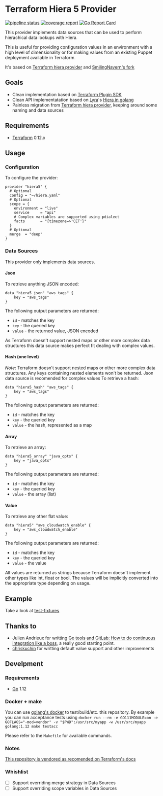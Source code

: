 # Terraform Hiera 5 Provider

[![pipeline status](https://gitlab.com/sbitio/terraform-provider-hiera5/badges/master/pipeline.svg)](https://gitlab.com/sbitio/terraform-provider-hiera5/-/commits/master) [![coverage report](https://gitlab.com/sbitio/terraform-provider-hiera5/badges/master/coverage.svg)](https://gitlab.com/sbitio/terraform-provider-hiera5/-/commits/master) [![Go Report Card](https://goreportcard.com/badge/gitlab.com/sbitio/terraform-provider-hiera5)](https://goreportcard.com/report/sbitio/terraform-provider-hiera5)

This provider implements data sources that can be used to perform hierachical data lookups with Hiera.

This is useful for providing configuration values in an environment with a high level of dimensionality or for making values from an existing Puppet deployment available in Terraform.

It's based on [Terraform hiera provider](https://github.com/ribbybibby/terraform-provider-hiera) and [SmilingNavern's fork](https://github.com/SmilingNavern/terraform-provider-gohiera)

## Goals
* Clean implementation based on [Terraform Plugin SDK](https://www.terraform.io/docs/extend/plugin-sdk.html)
* Clean API implementatation based on [Lyra](https://lyraproj.github.io/)'s [Hiera in golang](https://github.com/lyraproj/hiera)
* Painless migration from [Terraform hiera provider](https://github.com/ribbybibby/terraform-provider-hiera), keeping around some naming and data sources

## Requirements
* [Terraform](https://www.terraform.io/downloads.html) 0.12.x

## Usage

### Configuration
To configure the provider:
```hcl
provider "hiera5" {
  # Optional
  config = "~/hiera.yaml"
  # Optional
  scope = {
    environment = "live"
    service     = "api"
    # Complex variables are supported using pdialect
    facts       = "{timezone=>'CET'}"
  }
  # Optional
  merge  = "deep"
}
```

### Data Sources
This provider only implements data sources.

#### Json
To retrieve anything JSON encoded:
```hcl
data "hiera5_json" "aws_tags" {
    key = "aws_tags"
}
```
The following output parameters are returned:
* `id` - matches the key
* `key` - the queried key
* `value` - the returned value, JSON encoded

As Terraform doesn't support nested maps or other more complex data structures this data source makes perfect fit dealing with complex values.

#### Hash (one level)
*Note*: Terraform doesn't support nested maps or other more complex data structures. Any keys containing nested elements won't be returned. Json data source is recomended for complex values
To retrieve a hash:
```hcl
data "hiera5_hash" "aws_tags" {
    key = "aws_tags"
}
```
The following output parameters are returned:
* `id` - matches the key
* `key` - the queried key
* `value` - the hash, represented as a map

#### Array
To retrieve an array:
```hcl
data "hiera5_array" "java_opts" {
    key = "java_opts"
}
```
The following output parameters are returned:
* `id` - matches the key
* `key` - the queried key
* `value` - the array (list)

#### Value
To retrieve any other flat value:
```hcl
data "hiera5" "aws_cloudwatch_enable" {
    key = "aws_cloudwatch_enable"
}
```
The following output parameters are returned:
* `id` - matches the key
* `key` - the queried key
* `value` - the value

All values are returned as strings because Terraform doesn't implement other types like int, float or bool. The values will be implicitly converted into the appropriate type depending on usage.


## Example

Take a look at [test-fixtures](./hiera5/test-fixtures)

## Thanks to
* Julien Andrieux for writting [Go tools and GitLab: How to do continuous integration like a boss](https://about.gitlab.com/blog/2017/11/27/go-tools-and-gitlab-how-to-do-continuous-integration-like-a-boss/), a really good starting point.
* [chriskuchin](https://github.com/chriskuchin) for writting default value support and other improvements

## Develpment

### Requirements

* [Go](https://golang.org/doc/install) 1.12

### Docker + make

You can use [golang's docker](https://hub.docker.com/_/golang) to test/build/etc. this repository. By example you can run acceptance tests using `docker run --rm -e GO111MODULE=on -e GOFLAGS="-mod=vendor" -v "$PWD":/usr/src/myapp -w /usr/src/myapp golang:1.12 make testacc`

Please refer to the `Makefile` for available commands.

### Notes

[This repository is vendored as recomended on Terraform's docs](https://www.terraform.io/docs/extend/terraform-0.12-compatibility.html#upgrading-to-the-latest-terraform-sdk)

### Whishlist
* [ ] Support overriding merge strategy in Data Sources
* [ ] Support overriding scope variables in Data Sources
